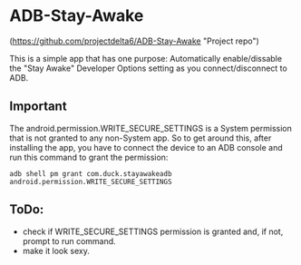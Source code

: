 # ADB-Stay-Awake 
(https://github.com/projectdelta6/ADB-Stay-Awake "Project repo")

This is a simple app that has one purpose: Automatically enable/dissable the "Stay Awake" Developer Options setting as you connect/disconnect to ADB.

## Important

The android.permission.WRITE_SECURE_SETTINGS is a System permission that is not granted to any non-System app.
So to get around this, after installing the app, you have to connect the device to an ADB console and run this command to grant the permission:
```
adb shell pm grant com.duck.stayawakeadb android.permission.WRITE_SECURE_SETTINGS
```

## ToDo:
* check if WRITE_SECURE_SETTINGS permission is granted and, if not, prompt to run command.
* make it look sexy.
